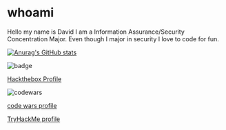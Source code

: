 # whoami

Hello my name is David I am a Information Assurance/Security Concentration Major. Even though I major in security I love to code for fun.  

[![Anurag's GitHub stats](https://github-readme-stats.vercel.app/api?username=siinatra35&hide=stars,prs,issues,contribs&theme=algolia)](https://github.com/anuraghazra/github-readme-stats)



![badge](http://www.hackthebox.eu/badge/image/181127)

[Hackthebox Profile](https://www.hackthebox.eu/profile/181127)

![codewars](https://www.codewars.com/users/Siinatra/badges/small)

[code wars profile](https://www.codewars.com/users/Siinatra)


[TryHackMe profile](https://tryhackme.com/p/Siinatra35)
